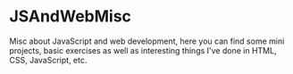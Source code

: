 # JSAndWebMisc
Misc about JavaScript and web development, here you can find some mini projects, basic exercises as well as interesting things I've done in HTML, CSS, JavaScript, etc.
